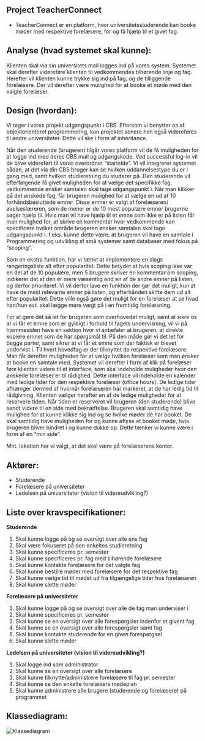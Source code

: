 ## Project TeacherConnect

- TeacherConnect er en platform, hvor universitetsstuderende kan booke møder med respektive forelæsere, for og få hjælp til et givet fag.

## Analyse (hvad systemet skal kunne):
Klienten skal via sin universitets mail logges ind på vores system. Systemet skal derefter videreføre klienten til vedkommendes tilhørende linje og fag. Herefter vil klienten kunne trykke sig ind på fag, og de tilliggende forelæsere. Der vil derefter være mulighed for at booke et møde med den valgte forelæser. 

## Design (hvordan):
Vi tager i vores projekt udgangspunkt i CBS. Eftersom vi benytter os af objektorienteret programmering, kan projektet senere hen også videreføres til andre universiteter. Dette vil ske i form af inheritance. 

Når den studerende (brugeren) tilgår vores platform vil de få muligheden for at logge ind med deres CBS mail og adgangskode. Ved successful log-in vil de blive videreført til vores overordnet “startside”. Vi vil integrerer systemet sådan, at det via din CBS bruger kan se hvilken uddannelsestype du er i gang med, samt hvilken studieretning du studerer på. Den studerende vil efterfølgende få givet muligheden for at vælge det specifikke fag, vedkommende ønsker samtalen skal tage udgangspunkt i. Når man klikker på det ønskede fag, får brugeren mulighed for at vælge en ud af 10 forhåndsbesluttede emner. Disse emner er valgt af forelæseren/øvelseslæreren, som de mener er de 10 mest populære emner brugerne søger hjælp til. Hvis man vil have hjælp til et emne som ikke er på listen får man mulighed for, at skrive en kommentar hvor vedkommende kan specificere hvilket område brugeren ønsker samtalen skal tage udgangspunkt i. f.eks. kunne dette være, at brugeren vil have en samtale i Programmering og udvikling af små systemer samt databaser med fokus på “scoping”. 

Som en ekstra funktion, har vi tænkt at implementere en slags rangeringsliste alt efter popularitet. Dette betyder at hvis scoping ikke var en del af de 10 populære, men 5 brugere skriver en kommentar om scoping, indikerer det at den er mere væsentlig end en af de andre emner på listen, og derfor prioriteret. Vi vil derfor lave en funktion der gør det muligt, kun at have de mest relevante emner på listen, og efterhånden skifte dem ud alt efter popularitet. Dette ville også gøre det muligt for en forelæser at se hvad han/hun evt. skal lægge mere vægt på i en fremtidig forelæsning.

For at gøre det så let for brugeren som overhovedet muligt, samt at sikre os at vi får et emne som er gyldigt i forhold til fagets undervisning, vil vi på hjemmesiden have en sektion hvor vi anbefaler at brugeren, at direkte kopiere emnet som de har spørgsmål til. På den måde gør vi det let for begge parter, samt sikrer at vi får et emne som der faktisk er blevet undervist i.
Til hvert hovedfag er der tilknyttet de respektive forelæsere. Man får derefter muligheden for at vælge hvilken forelæser som man ønsker at booke en samtale med. Systemet vil derefter i form af klik på forelæser føre klienten videre til et interface, som skal indeholde muligheder hvor den ønskede forelæser er til rådighed. Dette interface vil indeholde en kalender med ledige tider for den respektive forelæser (office hours). De ledige tider afhænger dermed af hvornår forelæseren har markeret, at de har ledig tid til rådgivning. Klienten vælger herefter en af de ledige muligheder for at reservere tiden. Når tiden er reserveret vil brugeren (den studerende) blive sendt videre til en side med bekræftelse. Brugeren skal samtidig have mulighed for at kunne klikke sig ind og se hvilke møder de har booket. De skal samtidig have muligheden for og kunne aflyse et booket møde, hvis brugeren bliver hindret i og kunne dukke op. Dette tænker vi kunne være i form af en “min side”. 

Mht. lokation har vi valgt, at det skal være på forelæserens kontor.

## Aktører:
- Studerende
- Forelæsere på universiteter
- Ledelsen på universiteter (vision til videreudvikling?)

## Liste over kravspecifikationer:

__Studerende__
1. Skal kunne logge på og se oversigt over alle ens fag
2. Skal være fokuseret på den enkeltes studieretning
3. Skal kunne specificeres pr. semester
4. Skal kunne specificeres pr. fag med tilhørende forelæsere
5. Skal kunne kontakte forelæsere for det valgte fag
6. Skal kunne bestille møder med forelæsere for det respektive fag
7. Skal kunne vælge tid til mødet ud fra tilgængelige tider hos forelæseren
8. Skal kunne slette møder

__Forelæsere på universiteter__
 1. Skal kunne logge på og se oversigt over alle de fag man underviser i
 2. Skal kunne specificeres pr. semester
 3. Skal kunne se en oversigt over alle forespørgsler indenfor et givent fag
 4. Skal kunne se en oversigt over alle forespørgsler samt fag
 5. Skal kunne kontakte studerende for en given forespørgsel
 6. Skal kunne slette møder

__Ledelsen på universiteter (vision til videreudvikling?)__
 1. Skal logge ind som administrator
 2. Skal kunne se en oversigt over alle forelæsere
 3. Skal kunne tilknytte/administrere forelæsere til fag pr. semester
 4. Skal kunne se den enkelte forelæsers mødeplan
 5. Skal kunne administrere alle brugere (studerende og forelæsere) på programmet

## Klassediagram:
![Klassediagram](https://i.imgur.com/LyofN1C.png)

